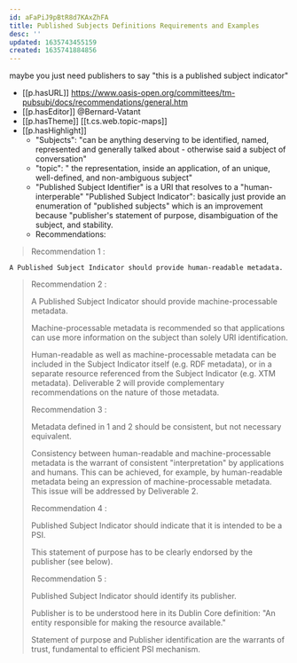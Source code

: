 ```yaml
---
id: aFaPiJ9pBtR8d7KAxZhFA
title: Published Subjects Definitions Requirements and Examples
desc: ''
updated: 1635743455159
created: 1635741884856
---
```




maybe you just need publishers to say "this is a published subject indicator"

- [[p.hasURL]] https://www.oasis-open.org/committees/tm-pubsubj/docs/recommendations/general.htm
- [[p.hasEditor]] @Bernard-Vatant
- [[p.hasTheme]] [[t.cs.web.topic-maps]]
- [[p.hasHighlight]]
  - "Subjects": "can be anything deserving to be identified, named, represented and generally talked about - otherwise said a subject of conversation"
  - "topic": " the representation, inside an application, of an unique, well-defined, and non-ambiguous subject"
  - "Published Subject Identifier" is a URI that resolves to a "human-interperable" "Published Subject Indicator": basically just provide an enumeration of "published subjects" which is an improvement because "publisher's statement of purpose, disambiguation of the subject, and stability. 
  - Recommendations:

> Recommendation 1 :
>
    A Published Subject Indicator should provide human-readable metadata.
> 
> Recommendation 2 :
>
>    A Published Subject Indicator should provide machine-processable metadata.
>
> Machine-processable metadata is recommended so that applications can use more information on the subject than solely URI identification.
>
>Human-readable as well as machine-processable metadata can be included in the Subject Indicator itself (e.g. RDF metadata), or in a separate resource referenced from the Subject Indicator (e.g. XTM metadata).
>Deliverable 2 will provide complementary recommendations on the nature of those metadata.
>
>Recommendation 3 :
>
>    Metadata defined in 1 and 2 should be consistent, but not necessary equivalent.
>
>Consistency between human-readable and machine-processable metadata is the warrant of consistent "interpretation" by applications and humans. This can be achieved, for example, by human-readable metadata being an expression of machine-processable metadata. This issue will be addressed by Deliverable 2.
>
>Recommendation 4 :
>
>    Published Subject Indicator should indicate that it is intended to be a PSI.
>
>This statement of purpose has to be clearly endorsed by the publisher (see below).
>
>Recommendation 5 :
>
>    Published Subject Indicator should identify its publisher.
>
> Publisher is to be understood here in its Dublin Core definition: "An entity responsible for making the resource available."
> 
>Statement of purpose and Publisher identification are the warrants of trust, fundamental to efficient PSI mechanism.
